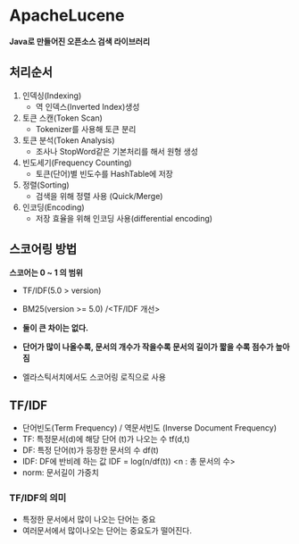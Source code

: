 # ApacheLucene

**Java로 만들어진 오픈소스 검색 라이브러리**

## 처리순서
1. 인덱싱(Indexing)
    - 역 인덱스(Inverted Index)생성
2. 토큰 스캔(Token Scan)
    - Tokenizer를 사용해 토큰 분리
3. 토큰 분석(Token Analysis)
    - 조사나 StopWord같은 기본처리를 해서 원형 생성
4. 빈도세기(Frequency Counting)
    - 토큰(단어)별 빈도수를 HashTable에 저장
5. 정렬(Sorting)
   - 검색을 위해 정렬 사용 (Quick/Merge)
6. 인코딩(Encoding)
   - 저장 효율을 위해 인코딩 사용(differential encoding)


## 스코어링 방법
**스코어는 0 ~ 1 의 범위**
- TF/IDF(5.0 > version)
- BM25(version >= 5.0) /<TF/IDF 개선>

- **둘이 큰 차이는 없다.**
- **단어가 많이 나올수록, 문서의 개수가 작을수록 문서의 길이가 짧을 수록 점수가 높아짐**
- 엘라스틱서치에서도 스코어링 로직으로 사용

## TF/IDF
- 단어빈도(Term Frequency) / 역문서빈도 (Inverse Document Frequency)
- TF: 특정문서(d)에 해당 단어 (t)가 나오는 수 tf(d,t)
- DF: 특정 단어(t)가 등장한 문서의 수 df(t)
- IDF: DF에 반비례 하는 값 IDF = log(n/df(t)) \<n : 총 문서의 수>
- norm: 문서길이 가중치
### TF/IDF의 의미
- 특정한 문서에서 많이 나오는 단어는 중요
- 여러문서에서 많이나오는 단어는 중요도가 떨어진다.